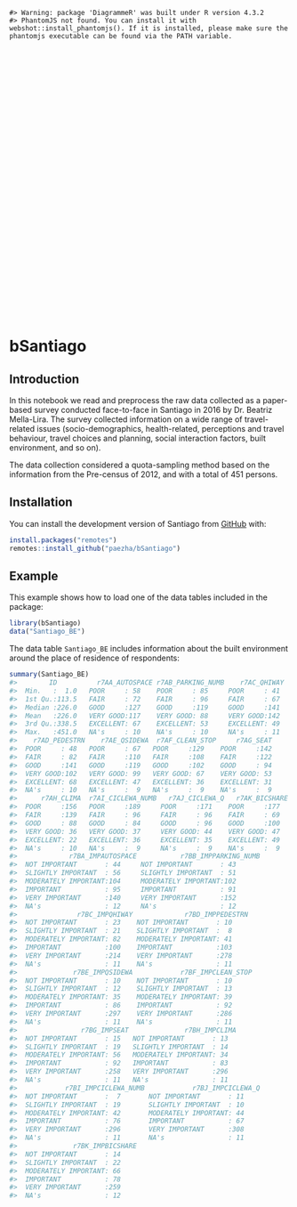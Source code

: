 
<!-- README.md is generated from README.Rmd. Please edit that file -->

    #> Warning: package 'DiagrammeR' was built under R version 4.3.2
    #> PhantomJS not found. You can install it with webshot::install_phantomjs(). If it is installed, please make sure the phantomjs executable can be found via the PATH variable.

<div class="grViz html-widget html-fill-item-overflow-hidden html-fill-item" id="htmlwidget-5a225c4a1155037df65c" style="width:100%;height:480px;"></div>
<script type="application/json" data-for="htmlwidget-5a225c4a1155037df65c">{"x":{"diagram":"digraph {\n\ngraph [layout = dot, rankdir = TB]\n\n# define the global styles of the nodes. We can override these in box if we wish\nnode [shape = rectangle, style = filled, fillcolor = Linen]\n\ndata1 [label = \"Survey Data Preprocessing Guide\", shape = rectangle, fillcolor = Beige]\n\n1 [label =  \"Navigation to Data Preprocessing Script \n  from data-raw/00-Data-Preprocessing.Rmd\"]\n\n\n2 [label = \"Package Installation \n and Loading\"]\n3 [label = \"Loading Communa \n (Municipality) Data\n\"]\n4 [label = \"Reading and Translating \n Survey Data\"]\n5 [label = \"Table separation based on \n subject and lable conversion\"]\n6 [label = \"Saving Data Frames\"]\n\n7 [label = \"Steps for splitting multiple answers  \n in a single cell\"]\n\n\n# edge definitions with the node IDs\n{data1}  -> 1 -> 2 -> 3-> 4 -> 5 -> 6-> 7\n}","config":{"engine":"dot","options":null}},"evals":[],"jsHooks":[]}</script>

# bSantiago

## Introduction

In this notebook we read and preprocess the raw data collected as a
paper-based survey conducted face-to-face in Santiago in 2016 by
Dr. Beatriz Mella-Lira. The survey collected information on a wide range
of travel-related issues (socio-demographics, health-related,
perceptions and travel behaviour, travel choices and planning, social
interaction factors, built environment, and so on).

The data collection considered a quota-sampling method based on the
information from the Pre-census of 2012, and with a total of 451
persons.

## Installation

You can install the development version of Santiago from
[GitHub](https://github.com/) with:

``` r
install.packages("remotes")
remotes::install_github("paezha/bSantiago")
```

## Example

This example shows how to load one of the data tables included in the
package:

``` r
library(bSantiago)
data("Santiago_BE")
```

The data table `Santiago_BE` includes information about the built
environment around the place of residence of respondents:

``` r
summary(Santiago_BE)
#>        ID          r7AA_AUTOSPACE r7AB_PARKING_NUMB    r7AC_QHIWAY 
#>  Min.   :  1.0   POOR     : 58    POOR     : 85     POOR     : 41  
#>  1st Qu.:113.5   FAIR     : 72    FAIR     : 96     FAIR     : 67  
#>  Median :226.0   GOOD     :127    GOOD     :119     GOOD     :141  
#>  Mean   :226.0   VERY GOOD:117    VERY GOOD: 88     VERY GOOD:142  
#>  3rd Qu.:338.5   EXCELLENT: 67    EXCELLENT: 53     EXCELLENT: 49  
#>  Max.   :451.0   NA's     : 10    NA's     : 10     NA's     : 11  
#>    r7AD_PEDESTRN    r7AE_QSIDEWA  r7AF_CLEAN_STOP     r7AG_SEAT  
#>  POOR     : 48   POOR     : 67   POOR     :129    POOR     :142  
#>  FAIR     : 82   FAIR     :110   FAIR     :108    FAIR     :122  
#>  GOOD     :141   GOOD     :119   GOOD     :102    GOOD     : 94  
#>  VERY GOOD:102   VERY GOOD: 99   VERY GOOD: 67    VERY GOOD: 53  
#>  EXCELLENT: 68   EXCELLENT: 47   EXCELLENT: 36    EXCELLENT: 31  
#>  NA's     : 10   NA's     :  9   NA's     :  9    NA's     :  9  
#>      r7AH_CLIMA  r7AI_CICLEWA_NUMB   r7AJ_CICLEWA_Q   r7AK_BICSHARE
#>  POOR     :156   POOR     :189     POOR     :171    POOR     :177  
#>  FAIR     :139   FAIR     : 96     FAIR     : 96    FAIR     : 69  
#>  GOOD     : 88   GOOD     : 84     GOOD     : 96    GOOD     :100  
#>  VERY GOOD: 36   VERY GOOD: 37     VERY GOOD: 44    VERY GOOD: 47  
#>  EXCELLENT: 22   EXCELLENT: 36     EXCELLENT: 35    EXCELLENT: 49  
#>  NA's     : 10   NA's     :  9     NA's     :  9    NA's     :  9  
#>             r7BA_IMPAUTOSPACE           r7BB_IMPPARKING_NUMB
#>  NOT IMPORTANT       : 44     NOT IMPORTANT       : 43      
#>  SLIGHTLY IMPORTANT  : 56     SLIGHTLY IMPORTANT  : 51      
#>  MODERATELY IMPORTANT:104     MODERATELY IMPORTANT:102      
#>  IMPORTANT           : 95     IMPORTANT           : 91      
#>  VERY IMPORTANT      :140     VERY IMPORTANT      :152      
#>  NA's                : 12     NA's                : 12      
#>               r7BC_IMPQHIWAY             r7BD_IMPPEDESTRN
#>  NOT IMPORTANT       : 23    NOT IMPORTANT       : 10    
#>  SLIGHTLY IMPORTANT  : 21    SLIGHTLY IMPORTANT  :  8    
#>  MODERATELY IMPORTANT: 82    MODERATELY IMPORTANT: 41    
#>  IMPORTANT           :100    IMPORTANT           :103    
#>  VERY IMPORTANT      :214    VERY IMPORTANT      :278    
#>  NA's                : 11    NA's                : 11    
#>              r7BE_IMPQSIDEWA            r7BF_IMPCLEAN_STOP
#>  NOT IMPORTANT       : 10    NOT IMPORTANT       : 10     
#>  SLIGHTLY IMPORTANT  : 12    SLIGHTLY IMPORTANT  : 13     
#>  MODERATELY IMPORTANT: 35    MODERATELY IMPORTANT: 39     
#>  IMPORTANT           : 86    IMPORTANT           : 92     
#>  VERY IMPORTANT      :297    VERY IMPORTANT      :286     
#>  NA's                : 11    NA's                : 11     
#>                r7BG_IMPSEAT              r7BH_IMPCLIMA
#>  NOT IMPORTANT       : 15   NOT IMPORTANT       : 13  
#>  SLIGHTLY IMPORTANT  : 19   SLIGHTLY IMPORTANT  : 14  
#>  MODERATELY IMPORTANT: 56   MODERATELY IMPORTANT: 34  
#>  IMPORTANT           : 92   IMPORTANT           : 83  
#>  VERY IMPORTANT      :258   VERY IMPORTANT      :296  
#>  NA's                : 11   NA's                : 11  
#>            r7BI_IMPCICLEWA_NUMB            r7BJ_IMPCICLEWA_Q
#>  NOT IMPORTANT       :  7       NOT IMPORTANT       : 11    
#>  SLIGHTLY IMPORTANT  : 19       SLIGHTLY IMPORTANT  : 10    
#>  MODERATELY IMPORTANT: 42       MODERATELY IMPORTANT: 44    
#>  IMPORTANT           : 76       IMPORTANT           : 67    
#>  VERY IMPORTANT      :296       VERY IMPORTANT      :308    
#>  NA's                : 11       NA's                : 11    
#>              r7BK_IMPBICSHARE
#>  NOT IMPORTANT       : 14    
#>  SLIGHTLY IMPORTANT  : 22    
#>  MODERATELY IMPORTANT: 66    
#>  IMPORTANT           : 78    
#>  VERY IMPORTANT      :259    
#>  NA's                : 12
```
